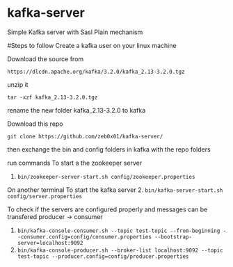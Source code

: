 # kafka-server
Simple Kafka server with Sasl Plain mechanism

#Steps to follow
Create a kafka user on your linux machine

Download the source from 
```
https://dlcdn.apache.org/kafka/3.2.0/kafka_2.13-3.2.0.tgz
```

unzip it
```
tar -xzf kafka_2.13-3.2.0.tgz
```
rename the new folder kafka_2.13-3.2.0 to kafka


Download this repo 
```
git clone https://github.com/zeb0x01/kafka-server/
```
then exchange the bin and config folders in kafka with the repo folders

run commands
To start a the zookeeper server
1. ```bin/zookeeper-server-start.sh config/zookeeper.properties```

On another terminal 
To start the kafka server
2. ```bin/kafka-server-start.sh config/server.properties```

To check if the servers are configured properly and messages can be transfered producer -> consumer
1. ```bin/kafka-console-consumer.sh --topic test-topic --from-beginning --consumer.config=config/consumer.properties --bootstrap-server=localhost:9092```
2. ```bin/kafka-console-producer.sh --broker-list localhost:9092 --topic test-topic --producer.config=config/producer.properties```

